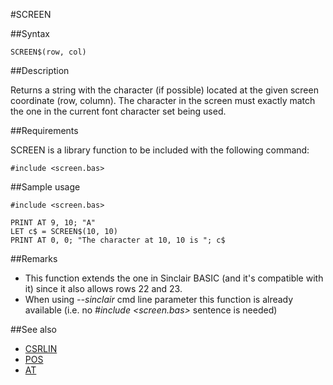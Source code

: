 #SCREEN

##Syntax


```
SCREEN$(row, col)
```

##Description

Returns a string with the character (if possible) located at the given screen coordinate (row, column).
The character in the screen must exactly match the one in the current font character set being used.

##Requirements

SCREEN is a library function to be included with the following command:


```
#include <screen.bas>
```

##Sample usage

```
#include <screen.bas>

PRINT AT 9, 10; "A"
LET c$ = SCREEN$(10, 10)
PRINT AT 0, 0; "The character at 10, 10 is "; c$
```

##Remarks

* This function extends the one in Sinclair BASIC (and it's compatible with it) since it also allows rows 22 and 23.
* When using _--sinclair_ cmd line parameter this function is already available (i.e. no _#include <screen.bas>_ sentence is needed)

##See also

* [ CSRLIN ](csrlin_.md)
* [ POS](pos_.md)
* [ AT ](at_.md)

